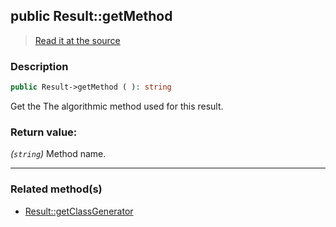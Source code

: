 ## public Result::getMethod

> [Read it at the source](https://github.com/julien-boudry/Condorcet/blob/master/src/Result.php#L312)

### Description    

```php
public Result->getMethod ( ): string
```

Get the The algorithmic method used for this result.
    

### Return value:   

*(`string`)* Method name.


---------------------------------------

### Related method(s)      

* [Result::getClassGenerator](/Docs/ApiReferences/Result%20Class/public%20Result--getClassGenerator.md)    
